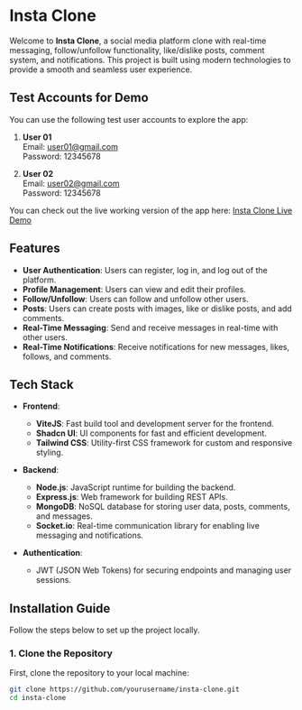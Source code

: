 # Insta Clone

Welcome to **Insta Clone**, a social media platform clone with real-time messaging, follow/unfollow functionality, like/dislike posts, comment system, and notifications. This project is built using modern technologies to provide a smooth and seamless user experience.

## Test Accounts for Demo

You can use the following test user accounts to explore the app:

1. **User 01**  
   Email: user01@gmail.com  
   Password: 12345678

2. **User 02**  
   Email: user02@gmail.com  
   Password: 12345678

You can check out the live working version of the app here: [Insta Clone Live Demo](https://insta-bo5p.onrender.com/)

## Features

- **User Authentication**: Users can register, log in, and log out of the platform.
- **Profile Management**: Users can view and edit their profiles.
- **Follow/Unfollow**: Users can follow and unfollow other users.
- **Posts**: Users can create posts with images, like or dislike posts, and add comments.
- **Real-Time Messaging**: Send and receive messages in real-time with other users.
- **Real-Time Notifications**: Receive notifications for new messages, likes, follows, and comments.

## Tech Stack

- **Frontend**:
  - **ViteJS**: Fast build tool and development server for the frontend.
  - **Shadcn UI**: UI components for fast and efficient development.
  - **Tailwind CSS**: Utility-first CSS framework for custom and responsive styling.

- **Backend**:
  - **Node.js**: JavaScript runtime for building the backend.
  - **Express.js**: Web framework for building REST APIs.
  - **MongoDB**: NoSQL database for storing user data, posts, comments, and messages.
  - **Socket.io**: Real-time communication library for enabling live messaging and notifications.

- **Authentication**:
  - JWT (JSON Web Tokens) for securing endpoints and managing user sessions.

## Installation Guide

Follow the steps below to set up the project locally.

### 1. Clone the Repository

First, clone the repository to your local machine:

```bash
git clone https://github.com/yourusername/insta-clone.git
cd insta-clone
